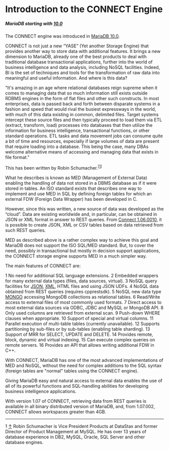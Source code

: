 # Introduction to the CONNECT Engine

##### MariaDB starting with [10.0](/kb/en/what-is-mariadb-100/)

The CONNECT engine was introduced in [MariaDB 10.0](/kb/en/what-is-mariadb-100/).

CONNECT is not just a new “YASE” (Yet another Storage Engine) that provides another way to store data with additional features. It brings a new dimension to MariaDB, already one of the best products to deal with traditional database transactional applications, further into the world of business intelligence and data analysis, including NoSQL facilities. Indeed, BI is the set of techniques and tools for the transformation of raw data into meaningful and useful information. And where is this data?

"It's amazing in an age where relational databases reign supreme when it comes to managing data 
 that so much information still exists outside RDBMS engines in the form of flat files and other 
 such constructs. In most enterprises, data is passed back and forth between disparate systems in 
 a fashion and speed that would rival the busiest expressways in the world, with much of this 
 data existing in common, delimited files. Target systems intercept these source files and then 
 typically proceed to load them via ETL (extract, transform, load) processes into databases that 
 then utilize the information for business intelligence, transactional functions, or other 
 standard operations. ETL tasks and data movement jobs can consume quite a bit of time and 
 resources, especially if large volumes of data are present that require loading into a database. 
 This being the case, many DBAs welcome alternative means of accessing and managing data that 
 exists in file format."

This has been written by Robin Schumacher.<sup class="reference" id="_ref-0">[[1](#_note-0)]</sup>

What he describes is known as MED (Management of External Data) enabling the
handling of data not stored in a DBMS database as if it were stored in tables.
An ISO standard exists that describes one way to implement and use MED in SQL
by defining foreign tables for which an external FDW (Foreign Data Wrapper) has
been developed in C.

However, since this was written, a new source of data was developed as the “cloud”. Data are existing worldwide and, in particular, can be obtained in JSON or XML format in answer to REST queries. From [Connect 1.06.0010](/columns-storage-engines-and-plugins/storage-engines/connect), it is possible to create JSON, XML or CSV tables based on data retrieved from such REST queries.

MED as described above is a rather complex way to achieve this goal and MariaDB does not support
the ISO SQL/MED standard. But, to cover the need, possibly in transactional but
mostly in decision support applications, the CONNECT storage engine supports
MED in a much simpler way.

The main features of CONNECT are:

1 No need for additional SQL language extensions.
2 Embedded wrappers for many external data types (files, data sources, virtual).
3 NoSQL query facilities for [JSON](/columns-storage-engines-and-plugins/storage-engines/connect/connect-table-types/connect-json-table-type), [XML](/columns-storage-engines-and-plugins/storage-engines/connect/connect-table-types/connect-xml-table-type), HTML files and using JSON UDFs.
4 NoSQL data obtained from REST queries (requires cpprestsdk).
5 NoSQL new data type [MONGO](/columns-storage-engines-and-plugins/storage-engines/connect/connect-table-types/connect-mongo-table-type) accessing MongoDB collections as relational tables.
6 Read/Write access to external files of most commonly used formats.
7 Direct access to most external data sources via ODBC, JDBC and MySQL or MongoDB API.
8 Only used columns are retrieved from external scan.
9 Push-down WHERE clauses when appropriate.
10 Support of special and virtual columns.
11 Parallel execution of multi-table tables (currently unavailable).
12 Supports partitioning by sub-files or by sub-tables (enabling table sharding).
13 Support of MRR for SELECT, UPDATE and DELETE.
14 Provides remote, block, dynamic and virtual indexing.
15 Can execute complex queries on remote servers.
16 Provides an API that allows writing additional FDW in C++.

With CONNECT, MariaDB has one of the most advanced implementations of MED and NoSQL,
without the need for complex additions to the SQL syntax (foreign tables are
"normal" tables using the CONNECT engine).

Giving MariaDB easy and natural access to external data enables the use of all of its powerful functions and SQL-handling abilities for developing business intelligence applications.

With version 1.07 of CONNECT, retrieving data from REST queries is available in all binary distributed version of MariaDB, and, from 1.07.002, CONNECT allows workspaces greater than 4GB.

---

1 [↑](#_ref-0) Robin Schumacher is Vice President Products at
DataStax and former Director of Product Management at MySQL. He has over 13
years of database experience in DB2, MySQL, Oracle, SQL Server and other
database engines.